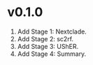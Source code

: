 # v0.1.0

1. Add Stage 1: Nextclade.
1. Add Stage 2: sc2rf.
1. Add Stage 3: UShER.
1. Add Stage 4: Summary.
